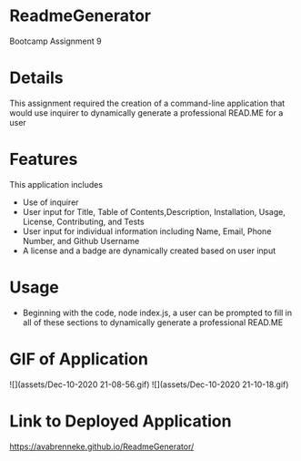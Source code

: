 # ReadmeGenerator
Bootcamp Assignment 9

# Details 
This assignment required the creation of a command-line application that would use inquirer to dynamically generate a professional READ.ME for a user

# Features
This application includes 
- Use of inquirer
- User input for Title, Table of Contents,Description, Installation, Usage, License, Contributing, and Tests
- User input for individual information including Name, Email, Phone Number, and Github Username 
- A license and a badge are dynamically created based on user input 


# Usage 
- Beginning with the code, node index.js, a user can be prompted to fill in all of these sections to dynamically generate a professional READ.ME

# GIF of Application
![](assets/Dec-10-2020 21-08-56.gif)
![](assets/Dec-10-2020 21-10-18.gif)

# Link to Deployed Application 
https://avabrenneke.github.io/ReadmeGenerator/